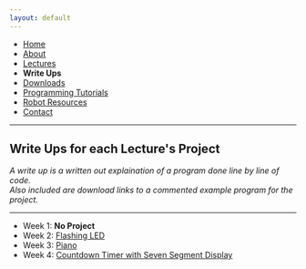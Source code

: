 ```yaml
---
layout: default
---
```

* [Home](../index.md)
* [About](About.md)
* [Lectures](Lectures.md)
* **Write Ups**
* [Downloads](Downloads.md)
* [Programming Tutorials](Programming_Tutorials.md)
* [Robot Resources](Robot_Resources.md)
* [Contact](Contact.md) 

* * *
## Write Ups for each Lecture's Project
_A write up is a written out explaination of a program done line by line of code._  
_Also included are download links to a commented example program for the project._    
* * *

* Week 1: **No Project**
* Week 2: [Flashing LED](write_ups/Week_2.md)
* Week 3: [Piano](write_ups/Week_3.md)
* Week 4: [Countdown Timer with Seven Segment Display](write_ups/Week_4.md)
